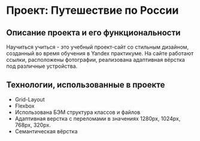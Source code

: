 # Проект: Путешествие по России


## Описание проекта и его функциональности


Научиться учиться - это учебный проект-сайт со стильным дизайном, созданный во время обучения в Yandex практикуме. На сайте работают ссылки, расположены фотографии, реализована адаптивная вёрстка под различные устройства.


## Технологии, использованные в проекте

- Grid-Layout
- Flexbox
- Использована БЭМ структура классов и файлов
- Адаптивная верстка с переломами в значениях 1280px, 1024px, 768px, 320px.
- Семантическая вёрстка


